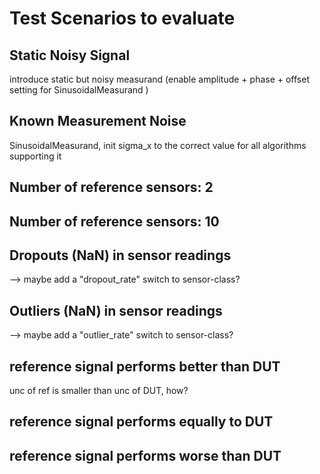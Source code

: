 # Test Scenarios to evaluate

## Static Noisy Signal

introduce static but noisy measurand (enable amplitude + phase + offset setting for SinusoidalMeasurand )


## Known Measurement Noise

SinusoidalMeasurand, init sigma_x to the correct value for all algorithms supporting it

## Number of reference sensors: 2


## Number of reference sensors: 10

## Dropouts (NaN) in sensor readings
--> maybe add a "dropout_rate" switch to sensor-class?

## Outliers (NaN) in sensor readings
--> maybe add a "outlier_rate" switch to sensor-class?

## reference signal performs better than DUT
unc of ref is smaller than unc of DUT, how?

## reference signal performs equally to DUT

## reference signal performs worse than DUT